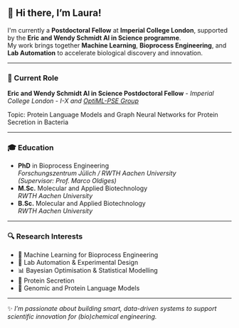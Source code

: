 ## 👋 Hi there, I’m Laura!

I'm currently a **Postdoctoral Fellow** at **Imperial College London**, supported by the **Eric and Wendy Schmidt AI in Science programme**.  
My work brings together **Machine Learning**, **Bioprocess Engineering**, and **Lab Automation** to accelerate biological discovery and innovation.

---

### 🔬 Current Role  
**Eric and Wendy Schmidt AI in Science Postdoctoral Fellow** -
*Imperial College London* - *I-X and [OptiML-PSE Group](https://github.com/OptiMaL-PSE-Lab)*

Topic: Protein Language Models and Graph Neural Networks for Protein Secretion in Bacteria

---

### 🎓 Education  
- **PhD** in Bioprocess Engineering  
  *Forschungszentrum Jülich / RWTH Aachen University*  
  *(Supervisor: Prof. Marco Oldiges)*  
- **M.Sc.** Molecular and Applied Biotechnology  
  *RWTH Aachen University*  
- **B.Sc.** Molecular and Applied Biotechnology  
  *RWTH Aachen University*

---

### 🔍 Research Interests  
- 🧠 Machine Learning for Bioprocess Engineering  
- 🔬 Lab Automation & Experimental Design  
- 📊 Bayesian Optimisation & Statistical Modelling  
- 🧫 Protein Secretion  
- 🧬 Genomic and Protein Language Models  

---

✨ *I’m passionate about building smart, data-driven systems to support scientific innovation for (bio)chemical engineering.*
